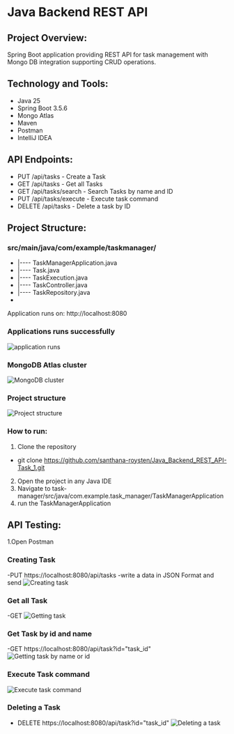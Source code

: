 # Java Backend REST API

## Project Overview:
Spring Boot application providing REST API for task management with Mongo DB integration supporting CRUD operations.

## Technology and Tools:
- Java 25
- Spring Boot 3.5.6
- Mongo Atlas
- Maven
- Postman
- IntelliJ IDEA

## API Endpoints:
- PUT /api/tasks - Create a Task
- GET /api/tasks - Get all Tasks
- GET /api/tasks/search - Search Tasks by name and ID
- PUT /api/tasks/execute - Execute task command
- DELETE /api/tasks - Delete a task by ID

## Project Structure:
### src/main/java/com/example/taskmanager/
- |---- TaskManagerApplication.java
- |---- Task.java 
- |---- TaskExecution.java
- |---- TaskController.java
- |---- TaskRepository.java
- 
Application runs on: http://localhost:8080

### Applications runs successfully
![application runs]( api_testing_screenshots/connectionsuccess.png)
### MongoDB Atlas cluster
![MongoDB cluster](api_testing_screenshots/mongodbcluster.png)
### Project structure
![Project structure](api_testing_screenshots/Projectstructure.png)

### How to run:
1. Clone the repository
- git clone https://github.com/santhana-roysten/Java_Backend_REST_API-Task_1.git
2. Open the project in any Java IDE
3. Navigate to task-manager/src/java/com.example.task_manager/TaskManagerApplication
4. run the TaskManagerApplication

## API Testing:
1.Open Postman 
### Creating Task
-PUT https://localhost:8080/api/tasks
-write a data in JSON Format and send
![Creating task](api_testing_screenshots/creatingtask.png)
### Get all Task
-GET 
![Getting task](api_testing_screenshots/Testsearch.png)
### Get Task by id and name
-GET https://localhost:8080/api/task?id="task_id"
![Getting task by name or id](api_testing_screenshots/searchbyid.png)
### Execute Task command
![Execute task command](api_testing_screenshots/testexecute.png)
### Deleting a Task
- DELETE https://localhost:8080/api/task?id="task_id"
![Deleting a task](api_testing_screenshots/testdelete.png)



